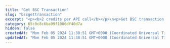 ```yaml
---
title: "Get BSC Transaction"
slug: "bscgettransaction"
excerpt: "<p><b>2 credits per API call</b></p>\n<p>Get BSC transaction by transaction hash.</p>"
category: 65c0c8c6ba99f1006df40d7a
hidden: false
createdAt: "Mon Feb 05 2024 11:38:51 GMT+0000 (Coordinated Universal Time)"
updatedAt: "Mon Feb 05 2024 11:38:51 GMT+0000 (Coordinated Universal Time)"
---
```

